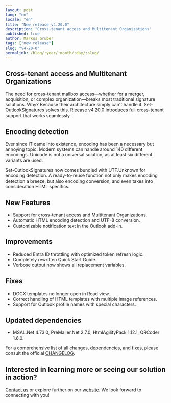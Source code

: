 ```yaml
---
layout: post
lang: "en"
locale: "en"
title: "New release v4.20.0"
description: "Cross-tenant access and Multitenant Organizations"
published: true
author: Markus Gruber
tags: ["new release"]
slug: "v4-20-0"
permalink: /blog/:year/:month/:day/:slug/
---
```

## Cross-tenant access and Multitenant Organizations
The need for cross-tenant mailbox access—whether for a merger, acquisition, or complex organization—breaks most traditional signature solutions. Why? Because their architecture simply can't handle it. Set-OutlookSignatures solves this. Rleease v4.20.0 introduces full cross-tenant support that works seamlessly.

## Encoding detection
Ever since IT came into existence, encoding has been a necessary but annoying topic. Modern systems can handle around 140 different encodings. Unicode is not a universal solution, as at least six different variants are used.

Set-OutlookSignatures now comes bundled with UTF.Unknown for encoding detection. A ready-to-reuse function not only makes encoding detection a breeze, but also encoding conversion, and even takes into consideration HTML specifics.

## New Features
- Support for cross-tenant access and Multitenant Organizations.
- Automatic HTML encoding detection and UTF-8 conversion.
- Customizable notification text in the Outlook add-in.

## Improvements
- Reduced Entra ID throttling with optimized token refresh logic.
- Completely rewritten Quick Start Guide.
- Verbose output now shows all replacement variables.

## Fixes
- DOCX templates no longer open in Read view.
- Correct handling of HTML templates with multiple image references.
- Support for Outlook profile names with special characters.

## Updated dependencies
- MSAL.Net 4.73.0, PreMailer.Net 2.7.0, HtmlAgilityPack 1.12.1, QRCoder 1.6.0.

For a comprehensive list of all changes, dependencies, and fixes, please consult the official [CHANGELOG](https://github.com/Set-OutlookSignatures/Set-OutlookSignatures/blob/main/docs/CHANGELOG.md).

## Interested in learning more or seeing our solution in action?
[Contact us](/contact/) or explore further on our [website](/). We look forward to connecting with you!